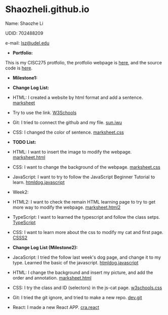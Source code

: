 # Shaozheli.github.io
Name: Shaozhe Li

UDID: 702488209

e-mail: lsz@udel.edu

* <strong>Portfolio:</strong>

This is my CISC275 protfolio, the protfolio webpage is <a href="https://yongye12.github.io/Shaozheli.github.io/CISC275-Shaozhe-Li-protfolio.html" target="_blank"> here</a>, and the source code is <a href="https://github.com/Yongye12/Shaozheli.github.io/blob/main/CISC275-Shaozhe-Li-protfolio.html" target="_blank"> here</a>.

* <strong>Milestone1: </strong>

* <strong>Change Log List:</strong>

* HTML: I created a website by html format and add a sentence. <a href="https://marksheet.io/html-syntax.html"> marksheet</a>

* Try to use the link. <a href="https://www.w3schools.com/html/html_links.asp"> W3Schools</a>

* Git: I tried to connect the github and my file.  <a href="https://sun.iwu.edu/~mliffito/cs_codex/posts/git-cookbook/"> sun.iwu</a>

* CSS: I changed the color of sentence. <a href="https://marksheet.io/why-css-exists.html"> marksheet.css</a>

* <strong>TODO List:</strong>

* HTML: I want to insert the image to modify the webpage. <a href="https://marksheet.io/html-syntax.html"> marksheet.html</a>

* CSS: I want to change the background of the webpage. <a href="https://marksheet.io/css-syntax.html"> marksheet.css</a>

* JavaScript: I want to try to follow the JavaScript Beginner Tutorial to learn. <a href="https://htmldog.com/guides/javascript/beginner/"> htmldog.javascript</a>

* Week2:

* HTML2: I want to check the remain HTML learning page to try to get more way to modify the webpage. <a href="https://marksheet.io/html-tables.html"> marksheet.html2</a>

* TypeScript: I want to learned the typescript and follow the class setps. <a href="https://www.typescriptlang.org/docs/handbook/typescript-in-5-minutes.html"> TypeScript</a> 

* CSS: I want to learn more about the css to modify my cat and first page. <a href="https://www.w3schools.com/css/default.asp"> CSSS2</a>  


* <strong>Change Log List (Milestone2):</strong> 

* JacaScript: I tried the follow last week's dog page, and change it to my type. Learned the basic of the javascript. <a href="https://htmldog.com/guides/javascript/beginner/"> htmldog.javascript</a>

* HTML: I change the background and insert my picture, and add the order and annotation. <a href="https://marksheet.io/html-images.html"> marksheet.html</a>

* CSS: I try the class and ID (selectors) in the js-cat page. <a href="https://www.w3schools.com/css/css_selectors.asp"> w3schools.css</a>

* Git: I tried the git ignore, and tried to make a new repo. <a href="https://dev.to/dyarleniber/setting-up-a-ci-cd-workflow-on-github-actions-for-a-react-app-with-github-pages-and-codecov-4hnp"> dev.git</a>

* React: I made a new React APP. <a href="https://create-react-app.dev/docs/getting-started"> cra.react</a>
